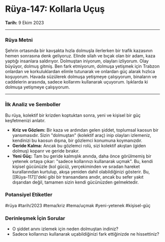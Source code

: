 # Rüya-147: Kollarla Uçuş
**Tarih:** 9 Ekim 2023

---
### Rüya Metni

Şehrin ortasında bir kavşakta hızla dolmuşla ilerlerken bir trafik kazasının hemen sonrasına denk geliyoruz. Elinde silah ve bıçak olan bir adam, kaza yaptığı insanlara saldırıyor. Dolmuştan iniyorum, olayları izliyorum. Olay büyüyor, dolmuş gitmiş. Ben fark etmiyorum, dolmuşa yetişmek için Trabzon onlardan ve korkuluklardan elimle tutunarak ve onlardan güç alarak hızlıca koşuyorum. Havada süzülerek dolmuşa yetişmeye çalışıyorum, binaların ve caddelerin arasında, sadece kollarımı kullanarak uçuyorum. Işıklarda ki dolmuşa yetişmeye çalışıyorum.

---
### İlk Analiz ve Semboller

Bu rüya, kolektif bir krizden koptuktan sonra, yeni ve kişisel bir güç keşfetmenizi anlatır.

* **Kriz ve Gözlem:** Bir kaza ve ardından gelen şiddet, toplumsal kaosun bir yansımasıdır. Sizin "dolmuştan" (kolektif araç) inip olayları izlemeniz, kendinizi bu kaosun dışına, bir gözlemci konumuna koymanızdır.
* **Geride Kalma:** Ancak bu gözlemci rolü, sizi kolektif akıştan (giden dolmuş) koparır ve geride bırakır.
* **Yeni Güç:** Tam bu geride kalmışlık anında, daha önce görülmemiş bir yetenek ortaya çıkar: "sadece kollarınızı kullanarak uçmak". Bu, kendi kişisel gücünüzle (kol gücü), yerçekiminden ve sıradan hareket kurallarından kurtulup, akışa yeniden dahil olabildiğinizi gösterir. Bu, [[Rüya-117]]'deki gibi bir transandans anıdır, ancak bu sefer yakıt dışarıdan değil, tamamen sizin kendi gücünüzden gelmektedir.

### Potansiyel Etiketler
#rüya #tarih/2023 #tema/kriz #tema/uçmak #yeni-yetenek #kişisel-güç

### Derinleşmek İçin Sorular
* O şiddet anını izlemek için neden dolmuştan indiniz?
* Sadece kollarınızı kullanarak uçabildiğinizi fark ettiğinizde ne hissettiniz?